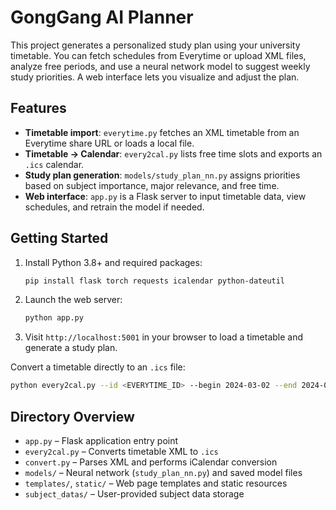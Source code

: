 # GongGang AI Planner

This project generates a personalized study plan using your university timetable. You can fetch schedules from Everytime or upload XML files, analyze free periods, and use a neural network model to suggest weekly study priorities. A web interface lets you visualize and adjust the plan.

## Features

- **Timetable import**: `everytime.py` fetches an XML timetable from an Everytime share URL or loads a local file.
- **Timetable → Calendar**: `every2cal.py` lists free time slots and exports an `.ics` calendar.
- **Study plan generation**: `models/study_plan_nn.py` assigns priorities based on subject importance, major relevance, and free time.
- **Web interface**: `app.py` is a Flask server to input timetable data, view schedules, and retrain the model if needed.

## Getting Started

1. Install Python 3.8+ and required packages:
   ```bash
   pip install flask torch requests icalendar python-dateutil
   ```
2. Launch the web server:
   ```bash
   python app.py
   ```
3. Visit `http://localhost:5001` in your browser to load a timetable and generate a study plan.

Convert a timetable directly to an `.ics` file:
```bash
python every2cal.py --id <EVERYTIME_ID> --begin 2024-03-02 --end 2024-06-20
```

## Directory Overview

- `app.py` – Flask application entry point
- `every2cal.py` – Converts timetable XML to `.ics`
- `convert.py` – Parses XML and performs iCalendar conversion
- `models/` – Neural network (`study_plan_nn.py`) and saved model files
- `templates/`, `static/` – Web page templates and static resources
- `subject_datas/` – User-provided subject data storage

